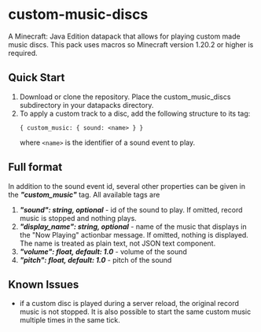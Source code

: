 # custom-music-discs

A Minecraft: Java Edition datapack that allows for playing custom made music discs. This pack uses macros so Minecraft version 1.20.2 or higher is required.

## Quick Start

1. Download or clone the repository. Place the custom_music_discs subdirectory in your datapacks directory.
2. To apply a custom track to a disc, add the following structure to its tag:
	```
	{ custom_music: { sound: <name> } }
	```
	where `<name>` is the identifier of a sound event to play.

## Full format
In addition to the sound event id, several other properties can be given in the ***"custom_music"*** tag. All available tags are
1. ***"sound": string, optional*** - id of the sound to play. If omitted, record music is stopped and nothing plays.
2. ***"display_name": string, optional*** - name of the music that displays in the "Now Playing" actionbar message. If omitted, nothing is displayed. The name is treated as plain text, not JSON text component.
3. ***"volume": float, default: 1.0*** - volume of the sound
4. ***"pitch": float, default: 1.0*** - pitch of the sound

## Known Issues
- if a custom disc is played during a server reload, the original record music is not stopped. It is also possible to start the same custom music multiple times in the same tick.
